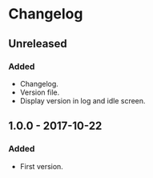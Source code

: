 # Changelog

<!---
## 0.0.1 - 1970-01-01

### Added

- New stuff.

### Changed

- Changed stuff.

### Deprecated

- Deprecated stuff.

### Removed

- Removed stuff.

### Fixed

- Fixed stuff.

### Security

- Security related fix.
-->

## Unreleased

### Added

- Changelog.
- Version file.
- Display version in log and idle screen.

## 1.0.0 - 2017-10-22

### Added

- First version.
